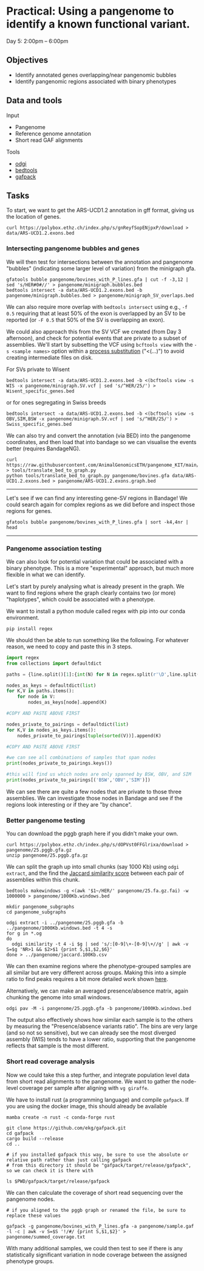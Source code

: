 # Practical: Using a pangenome to identify a known functional variant.
Day 5: 2:00pm – 6:00pm

## Objectives
 - Identify annotated genes overlapping/near pangenomic bubbles
 - Identify pangenomic regions associated with binary phenotypes

## Data and tools

Input
 - Pangenome
 - Reference genome annotation
 - Short read GAF alignments

Tools
 - [odgi](https://github.com/pangenome/odgi)
 - [bedtools](https://github.com/arq5x/bedtools2)
 - [gafpack](https://github.com/ekg/gafpack)

## Tasks

To start, we want to get the ARS-UCD1.2 annotation in gff format, giving us the location of genes.

```
curl https://polybox.ethz.ch/index.php/s/gnReyfSopENjpxP/download > data/ARS-UCD1.2.exons.bed
```

### Intersecting pangenome bubbles and genes

We will then test for intersections between the annotation and pangenome "bubbles" (indicating some larger level of variation) from the minigraph gfa.

```
gfatools bubble pangenome/bovines_with_P_lines.gfa | cut -f -3,12 | sed 's/HER#0#//' > pangenome/minigraph.bubbles.bed
bedtools intersect -a data/ARS-UCD1.2.exons.bed -b pangenome/minigraph.bubbles.bed > pangenome/minigraph_SV_overlaps.bed
```

We can also require more overlap with `bedtools intersect` using e.g., `-f 0.5` requiring that at least 50% of the exon is overlapped by an SV to be reported (or `-F 0.5` that 50% of the SV is overlapping an exon).

We could also approach this from the SV VCF we created (from Day 3 afternoon), and check for potential events that are private to a subset of assemblies.
We'll start by subsetting the VCF using `bcftools view` with the `-s <sample names>` option within a [process substitution](https://en.wikipedia.org/wiki/Process_substitution) ("<(...)") to avoid creating intermediate files on disk.

For SVs private to Wisent

```
bedtools intersect -a data/ARS-UCD1.2.exons.bed -b <(bcftools view -s WIS -x pangenome/minigraph.SV.vcf | sed 's/^HER/25/') > Wisent_specific_genes.bed
```

or for ones segregating in Swiss breeds

```
bedtools intersect -a data/ARS-UCD1.2.exons.bed -b <(bcftools view -s OBV,SIM,BSW -x pangenome/minigraph.SV.vcf | sed 's/^HER/25/') > Swiss_specific_genes.bed
```

We can also try and convert the annotation (via BED) into the pangenome coordinates, and then load that into bandage so we can visualise the events better (requires BandageNG).

```
curl https://raw.githubusercontent.com/AnimalGenomicsETH/pangenome_KIT/main/scripts/translate_bed_to_graph.py > tools/translate_bed_to_graph.py
python tools/translate_bed_to_graph.py pangenome/bovines.gfa data/ARS-UCD1.2.exons.bed > pangenome/ARS-UCD1.2.exons.graph.bed
```

---

Let's see if we can find any interesting gene-SV regions in Bandage!
We could search again for complex regions as we did before and inspect those regions for genes.

```
gfatools bubble pangenome/bovines_with_P_lines.gfa | sort -k4,4nr | head
```

---

### Pangenome association testing

We can also look for potential variation that could be associated with a binary phenotype.
This is a more "experimental" approach, but much more flexible in what we can identify.

Let's start by purely analysing what is already present in the graph.
We want to find regions where the graph clearly contains two (or more) "haplotypes", which could be associated with a phenotype.

We want to install a python module called regex with pip into our conda environment.

```
pip install regex
```

We should then be able to run something like the following.
For whatever reason, we need to copy and paste this in 3 steps.

```python
import regex
from collections import defaultdict

paths = {line.split()[1]:{int(N) for N in regex.split(r'\D',line.split()[2])[:-1] if N} for line in open('pangenome/bovines_with_P_lines.gfa') if line[0] == 'P'}

nodes_as_keys = defaultdict(list)
for K,V in paths.items():
    for node in V:
        nodes_as_keys[node].append(K)

#COPY AND PASTE ABOVE FIRST

nodes_private_to_pairings = defaultdict(list)
for K,V in nodes_as_keys.items():
    nodes_private_to_pairings[tuple(sorted(V))].append(K)

#COPY AND PASTE ABOVE FIRST

#we can see all combinations of samples that span nodes
print(nodes_private_to_pairings.keys())

#this will find us which nodes are only spanned by BSW, OBV, and SIM
print(nodes_private_to_pairings[('BSW','OBV','SIM')])
```

We can see there are quite a few nodes that are private to those three assemblies.
We can investigate those nodes in Bandage and see if the regions look interesting or if they are "by chance".

### Better pangenome testing

You can download the pggb graph here if you didn't make your own.

```
curl https://polybox.ethz.ch/index.php/s/dOPVst0FFGlrixa/download > pangenome/25.pggb.gfa.gz
unzip pangenome/25.pggb.gfa.gz
```

We can split the graph up into small chunks (say 1000 Kb) using `odgi extract`, and the find the [Jaccard similarity score](https://en.wikipedia.org/wiki/Jaccard_index) between each pair of assemblies within this chunk.

```
bedtools makewindows -g <(awk '$1~/HER/' pangenome/25.fa.gz.fai) -w 1000000 > pangenome/1000Kb.windows.bed

mkdir pangenome_subgraphs
cd pangenome_subgraphs

odgi extract -i ../pangenome/25.pggb.gfa -b ../pangenome/1000Kb.windows.bed -t 4 -s
for g in *.og
do
  odgi similarity -t 4 -i $g | sed 's/:[0-9]\+-[0-9]\+//g' | awk -v S=$g 'NR>1 && $2>$1 {print S,$1,$2,$6}'
done > ../pangenome/jaccard.100Kb.csv
```

We can then examine regions where the phenotype-grouped samples are all similar but are very different across groups.
Making this into a simple ratio to find peaks requires a bit more detailed work shown [here](https://github.com/AnimalGenomicsETH/pangenome_KIT/blob/main/snakepit/pangenome_analysis.smk#L174).

Alternatively, we can make an averaged presence/absence matrix, again chunking the genome into small windows.

```
odgi pav -M -i pangenome/25.pggb.gfa -b pangenome/1000Kb.windows.bed
```

The output also effectively shows how similar each sample is to the others by measuring the "Presence/absence variants ratio".
The bins are very large (and so not so sensitive), but we can already see the most diverged assembly (WIS) tends to have a lower ratio, supporting that the pangenome reflects that sample is the most different.

### Short read coverage analysis

Now we could take this a step further, and integrate population level data from short read alignments to the pangenome.
We want to gather the node-level coverage per sample after aligning with `vg giraffe`.

We have to install rust (a programming language) and compile `gafpack`.
If you are using the docker image, this should already be available

```
mamba create -n rust -c conda-forge rust

git clone https://github.com/ekg/gafpack.git
cd gafpack
cargo build --release
cd ..

# if you installed gafpack this way, be sure to use the absolute or relative path rather than just calling gafpack
# from this directory it should be "gafpack/target/release/gafpack", so we can check it is there with

ls $PWD/gafpack/target/release/gafpack
```


We can then calculate the coverage of short read sequencing over the pangenome nodes.

```
# if you aligned to the pggb graph or renamed the file, be sure to replace these values

gafpack -g pangenome/bovines_with_P_lines.gfa -a pangenome/sample.gaf -l -c | awk -v S=$S '!/#/ {print S,$1,$2}' > pangenome/summed_coverage.txt

```

With many additional samples, we could then test to see if there is any statistically significant variation in node coverage between the assigned phenotype groups.
